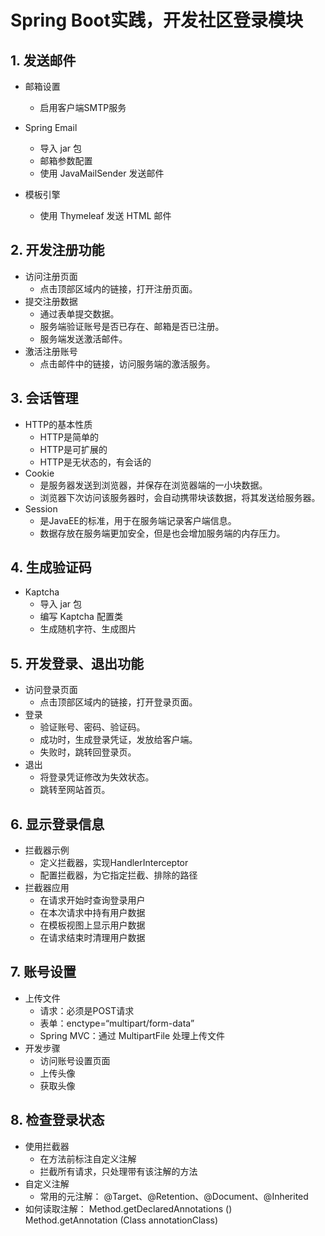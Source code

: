 # Spring Boot实践，开发社区登录模块

## 1. 发送邮件

* 邮箱设置
  * 启用客户端SMTP服务

* Spring Email
  * 导入 jar 包
  * 邮箱参数配置
  * 使用 JavaMailSender 发送邮件
* 模板引擎
  * 使用 Thymeleaf 发送 HTML 邮件

## 2. 开发注册功能

* 访问注册页面
  * 点击顶部区域内的链接，打开注册页面。
* 提交注册数据
  * 通过表单提交数据。
  * 服务端验证账号是否已存在、邮箱是否已注册。
  * 服务端发送激活邮件。
* 激活注册账号
  * 点击邮件中的链接，访问服务端的激活服务。

## 3. 会话管理

* HTTP的基本性质
  * HTTP是简单的
  * HTTP是可扩展的
  * HTTP是无状态的，有会话的
* Cookie
  * 是服务器发送到浏览器，并保存在浏览器端的一小块数据。
  * 浏览器下次访问该服务器时，会自动携带块该数据，将其发送给服务器。
* Session
  * 是JavaEE的标准，用于在服务端记录客户端信息。
  * 数据存放在服务端更加安全，但是也会增加服务端的内存压力。

## 4. 生成验证码

* Kaptcha
  * 导入 jar 包
  * 编写 Kaptcha 配置类
  * 生成随机字符、生成图片

## 5. 开发登录、退出功能

* 访问登录页面
  * 点击顶部区域内的链接，打开登录页面。
* 登录
  * 验证账号、密码、验证码。
  * 成功时，生成登录凭证，发放给客户端。
  * 失败时，跳转回登录页。
* 退出
  * 将登录凭证修改为失效状态。
  * 跳转至网站首页。

## 6. 显示登录信息

* 拦截器示例
  * 定义拦截器，实现HandlerInterceptor
  * 配置拦截器，为它指定拦截、排除的路径
* 拦截器应用
  * 在请求开始时查询登录用户
  * 在本次请求中持有用户数据
  * 在模板视图上显示用户数据
  * 在请求结束时清理用户数据

## 7. 账号设置

* 上传文件
  * 请求：必须是POST请求
  * 表单：enctype=“multipart/form-data”
  * Spring MVC：通过 MultipartFile 处理上传文件
* 开发步骤
  * 访问账号设置页面
  * 上传头像
  * 获取头像

## 8. 检查登录状态

* 使用拦截器
  * 在方法前标注自定义注解
  * 拦截所有请求，只处理带有该注解的方法
* 自定义注解
  * 常用的元注解：
    @Target、@Retention、@Document、@Inherited
* 如何读取注解：
  Method.getDeclaredAnnotations ()
  Method.getAnnotation (Class<T> annotationClass)











